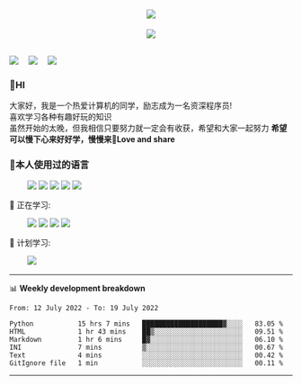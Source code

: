 
<!-- 动态打字效果 -->
<h1 align="center">
  <a href="https://sunguoqi.com/">
    <img src="https://readme-typing-svg.herokuapp.com/?lines=console.log(%22Hello%2C%20World!%22);希望大家保持热爱乐于分享!&center=true&size=27">
  </a>
</h1>

<!-- 敲代码的图片 -->
<div align="center" ><img order-radius="100px" src="https://cdn.jsdelivr.net/gh/sun0225SUN/photos/images/202108300019556.gif"/></div>
<br>

<!-- 个人资料徽标 -->
  <a href="https://blog.csdn.net/weixin_50623779?spm=1000.2115.3001.5343"><img src="https://img.shields.io/badge/CSDN-%E5%8D%9A%E5%AE%A2-c32136"></a>&emsp;
  <a href="https://space.bilibili.com/49801324?spm_id_from=333.337.0.0"><img src="https://img.shields.io/badge/bilibili-B%E7%AB%99-ff69b4"></a>&emsp;
  <a href="https://www.zhihu.com/people/0ling-nian-de-lao-gan-die"><img src="https://img.shields.io/badge/zhihu-%E7%9F%A5%E4%B9%8E-blue"></a>&emsp;

### 👋HI
大家好，我是一个热爱计算机的同学，励志成为一名资深程序员!</br>
喜欢学习各种有趣好玩的知识</br>
虽然开始的太晚，但我相信只要努力就一定会有收获，希望和大家一起努力
<b>希望可以慢下心来好好学，慢慢来💪Love and share</b>

### 🧐本人使用过的语言
&emsp;&emsp;
<span >
  <img src="https://img.shields.io/badge/-Python-3776AB?style=flat-square&logo=Python&logoColor=white" />
  <img src="https://img.shields.io/badge/-Go-00ADD8?style=flat-square&logo=Go&logoColor=black" />
  <img src="https://img.shields.io/badge/-JavaScript-oringe?style=flat-square&logo=javascript" />
  <img src="https://img.shields.io/badge/-Java-blueviolet?style=flat-square&logo=Java" />
  <img src="https://img.shields.io/badge/-C++-00599C?style=flat-square&logo=C" />
  
💪 正在学习: 

&emsp;&emsp;
<span >
  <img src="https://img.shields.io/badge/-Python-3776AB?style=flat-square&logo=Python&logoColor=white" />
  <img src="https://img.shields.io/badge/-Go-00ADD8?style=flat-square&logo=Go&logoColor=black" />
  <img src="https://img.shields.io/badge/-JavaScript-oringe?style=flat-square&logo=javascript" />
  <img src="https://img.shields.io/badge/-Linux-FCC624?style=flat-square&logo=Linux" />

🧠 计划学习:

&emsp;&emsp;
<span >
  <img src="https://img.shields.io/badge/-Raspberry Pi-A22846?style=flat-square&logo=Raspberry&logoColor=red" />


-------

📊 **Weekly development breakdown**
<!--START_SECTION:waka-->

```text
From: 12 July 2022 - To: 19 July 2022

Python           15 hrs 7 mins   ████████████████████▓░░░░   83.05 %
HTML             1 hr 43 mins    ██▒░░░░░░░░░░░░░░░░░░░░░░   09.51 %
Markdown         1 hr 6 mins     █▓░░░░░░░░░░░░░░░░░░░░░░░   06.10 %
INI              7 mins          ▒░░░░░░░░░░░░░░░░░░░░░░░░   00.67 %
Text             4 mins          ░░░░░░░░░░░░░░░░░░░░░░░░░   00.42 %
GitIgnore file   1 min           ░░░░░░░░░░░░░░░░░░░░░░░░░   00.11 %
```

<!--END_SECTION:waka-->

-------




<!--
**hanson00/hanson00** is a ✨ _special_ ✨ repository because its `README.md` (this file) appears on your GitHub profile.
Here are some ideas to get you started:
- 🔭 I’m currently working on ...
- 🌱 I’m currently learning ...
- 👯 I’m looking to collaborate on ...
- 🤔 I’m looking for help with ...
- 💬 Ask me about ...
- 📫 How to reach me: ...
- 😄 Pronouns: ...
- ⚡ Fun fact: ...
-->
